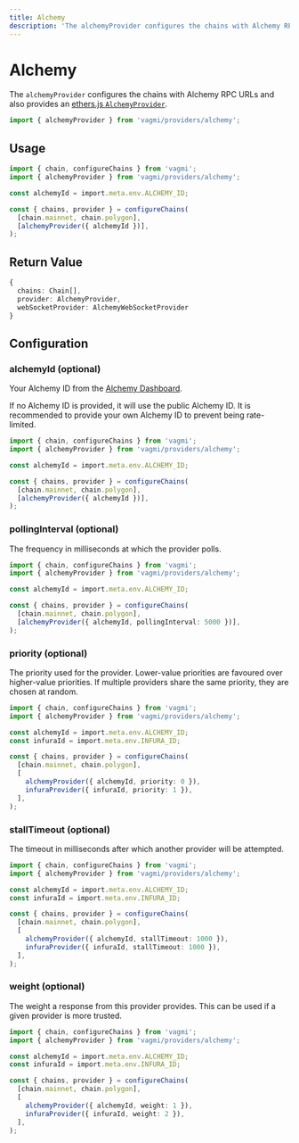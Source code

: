 ```yaml
---
title: Alchemy
description: 'The alchemyProvider configures the chains with Alchemy RPC URLs and also provides an ethers.js AlchemyProvider.'
---
```


# Alchemy

The `alchemyProvider` configures the chains with Alchemy RPC URLs and also provides an [ethers.js `AlchemyProvider`](https://docs.ethers.io/v5/api/providers/api-providers/#AlchemyProvider).

```ts
import { alchemyProvider } from 'vagmi/providers/alchemy';
```

## Usage

```ts
import { chain, configureChains } from 'vagmi';
import { alchemyProvider } from 'vagmi/providers/alchemy';

const alchemyId = import.meta.env.ALCHEMY_ID;

const { chains, provider } = configureChains(
  [chain.mainnet, chain.polygon],
  [alchemyProvider({ alchemyId })],
);
```

## Return Value

```ts
{
  chains: Chain[],
  provider: AlchemyProvider,
  webSocketProvider: AlchemyWebSocketProvider
}
```

## Configuration

### alchemyId (optional)

Your Alchemy ID from the [Alchemy Dashboard](https://dashboard.alchemyapi.io/).

If no Alchemy ID is provided, it will use the public Alchemy ID. It is recommended to provide your own Alchemy ID to prevent being rate-limited.

```ts {8}
import { chain, configureChains } from 'vagmi';
import { alchemyProvider } from 'vagmi/providers/alchemy';

const alchemyId = import.meta.env.ALCHEMY_ID;

const { chains, provider } = configureChains(
  [chain.mainnet, chain.polygon],
  [alchemyProvider({ alchemyId })],
);
```

### pollingInterval (optional)

The frequency in milliseconds at which the provider polls.

```ts
import { chain, configureChains } from 'vagmi';
import { alchemyProvider } from 'vagmi/providers/alchemy';

const alchemyId = import.meta.env.ALCHEMY_ID;

const { chains, provider } = configureChains(
  [chain.mainnet, chain.polygon],
  [alchemyProvider({ alchemyId, pollingInterval: 5000 })],
);
```

### priority (optional)

The priority used for the provider. Lower-value priorities are favoured over higher-value priorities. If multiple providers share the same priority, they are chosen at random.

```ts
import { chain, configureChains } from 'vagmi';
import { alchemyProvider } from 'vagmi/providers/alchemy';

const alchemyId = import.meta.env.ALCHEMY_ID;
const infuraId = import.meta.env.INFURA_ID;

const { chains, provider } = configureChains(
  [chain.mainnet, chain.polygon],
  [
    alchemyProvider({ alchemyId, priority: 0 }),
    infuraProvider({ infuraId, priority: 1 }),
  ],
);
```

### stallTimeout (optional)

The timeout in milliseconds after which another provider will be attempted.

```ts
import { chain, configureChains } from 'vagmi';
import { alchemyProvider } from 'vagmi/providers/alchemy';

const alchemyId = import.meta.env.ALCHEMY_ID;
const infuraId = import.meta.env.INFURA_ID;

const { chains, provider } = configureChains(
  [chain.mainnet, chain.polygon],
  [
    alchemyProvider({ alchemyId, stallTimeout: 1000 }),
    infuraProvider({ infuraId, stallTimeout: 1000 }),
  ],
);
```

### weight (optional)

The weight a response from this provider provides. This can be used if a given provider is more trusted.

```ts
import { chain, configureChains } from 'vagmi';
import { alchemyProvider } from 'vagmi/providers/alchemy';

const alchemyId = import.meta.env.ALCHEMY_ID;
const infuraId = import.meta.env.INFURA_ID;

const { chains, provider } = configureChains(
  [chain.mainnet, chain.polygon],
  [
    alchemyProvider({ alchemyId, weight: 1 }),
    infuraProvider({ infuraId, weight: 2 }),
  ],
);
```
